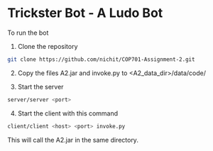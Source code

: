 # Trickster Bot - A Ludo Bot

To run the bot
1. Clone the repository
```sh
git clone https://github.com/nichit/COP701-Assignment-2.git
```
2. Copy the files A2.jar and invoke.py to <A2_data_dir>/data/code/

3. Start the server
```sh
server/server <port>
```

4. Start the client with this command
```sh
client/client <host> <port> invoke.py
```
This will call the A2.jar in the same directory.
